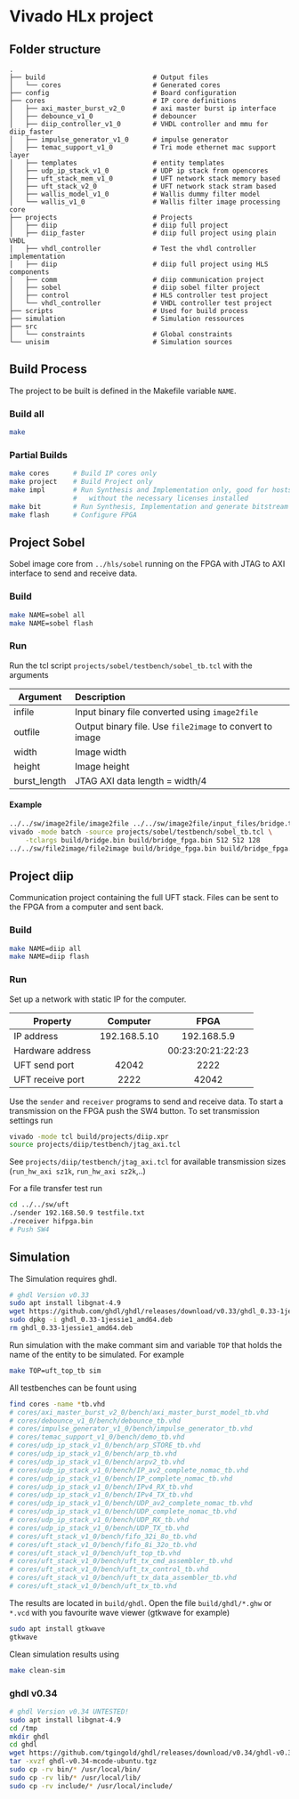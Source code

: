 # Vivado HLx project

## Folder structure
```
.
├── build                           # Output files
│   └── cores                       # Generated cores
├── config                          # Board configuration
├── cores                           # IP core definitions
│   ├── axi_master_burst_v2_0       # axi master burst ip interface
│   ├── debounce_v1_0               # debouncer
│   ├── diip_controller_v1_0        # VHDL controller and mmu for diip_faster
│   ├── impulse_generator_v1_0      # impulse generator
│   ├── temac_support_v1_0          # Tri mode ethernet mac support layer
│   ├── templates                   # entity templates
│   ├── udp_ip_stack_v1_0           # UDP ip stack from opencores
│   ├── uft_stack_mem_v1_0          # UFT network stack memory based
│   ├── uft_stack_v2_0              # UFT network stack stram based
│   ├── wallis_model_v1_0           # Wallis dummy filter model
│   └── wallis_v1_0                 # Wallis filter image processing core
├── projects                        # Projects
│   ├── diip                        # diip full project
│   ├── diip_faster                 # diip full project using plain VHDL
│   ├── vhdl_controller             # Test the vhdl controller implementation
│   ├── diip                        # diip full project using HLS components
│   ├── comm                        # diip communication project
│   ├── sobel                       # diip sobel filter project
│   ├── control                     # HLS controller test project
│   └── vhdl_controller             # VHDL controller test project
├── scripts                         # Used for build process
├── simulation                      # Simulation ressources
├── src
│   └── constraints                 # Global constraints
└── unisim                          # Simulation sources
```

## Build Process
The project to be built is defined in the Makefile variable ```NAME```.

### Build all
```bash
make
```

### Partial Builds
```bash
make cores      # Build IP cores only
make project    # Build Project only
make impl       # Run Synthesis and Implementation only, good for hosts
                #   without the necessary licenses installed
make bit        # Run Synthesis, Implementation and generate bitstream
make flash      # Configure FPGA
```

## Project Sobel
Sobel image core from ```../hls/sobel``` running on the FPGA with JTAG to AXI interface to send and receive data.

### Build
```bash
make NAME=sobel all
make NAME=sobel flash
```

### Run
Run the tcl script ```projects/sobel/testbench/sobel_tb.tcl``` with the arguments

| Argument | Description |
| -------- | :---------- |
| infile | Input binary file converted using ```image2file``` |
| outfile | Output binary file. Use ```file2image``` to convert to image |
| width | Image width |
| height | Image height |
| burst_length | JTAG AXI data length = width/4 |

#### Example
```bash
../../sw/image2file/image2file ../../sw/image2file/input_files/bridge.tiff build/bridge.bin
vivado -mode batch -source projects/sobel/testbench/sobel_tb.tcl \
    -tclargs build/bridge.bin build/bridge_fpga.bin 512 512 128
../../sw/file2image/file2image build/bridge_fpga.bin build/bridge_fpga.tiff 510 510 -s
```

## Project diip
Communication project containing the full UFT stack. Files can be sent to the FPGA from a computer and sent back. 

### Build
```bash
make NAME=diip all
make NAME=diip flash
```

### Run
Set up a network with static IP for the computer.

| Property | Computer | FPGA |
| -------- | :----------: | :----------: |
| IP address | 192.168.5.10 | 192.168.5.9 |
| Hardware address | | 00:23:20:21:22:23 |
| UFT send port | 42042 | 2222 |
| UFT receive port | 2222 | 42042 |

Use the ```sender``` and ```receiver``` programs to send and receive data. To start a transmission on the FPGA push the SW4 button. To set transmission settings run
```bash
vivado -mode tcl build/projects/diip.xpr
source projects/diip/testbench/jtag_axi.tcl
```

See ```projects/diip/testbench/jtag_axi.tcl``` for available transmission sizes (```run_hw_axi sz1k```, ```run_hw_axi sz2k```,..)

For a file transfer test run
```bash
cd ../../sw/uft
./sender 192.168.50.9 testfile.txt
./receiver hifpga.bin
# Push SW4
```

## Simulation
The Simulation requires ghdl.
```bash
# ghdl Version v0.33
sudo apt install libgnat-4.9
wget https://github.com/ghdl/ghdl/releases/download/v0.33/ghdl_0.33-1jessie1_amd64.deb
sudo dpkg -i ghdl_0.33-1jessie1_amd64.deb
rm ghdl_0.33-1jessie1_amd64.deb
```

Run simulation with the make commant sim and variable ```TOP``` that holds the name of the entity to be simulated. For example
```bash
make TOP=uft_top_tb sim
```

All testbenches can be fount using
```bash
find cores -name *tb.vhd
# cores/axi_master_burst_v2_0/bench/axi_master_burst_model_tb.vhd
# cores/debounce_v1_0/bench/debounce_tb.vhd
# cores/impulse_generator_v1_0/bench/impulse_generator_tb.vhd
# cores/temac_support_v1_0/bench/demo_tb.vhd
# cores/udp_ip_stack_v1_0/bench/arp_STORE_tb.vhd
# cores/udp_ip_stack_v1_0/bench/arp_tb.vhd
# cores/udp_ip_stack_v1_0/bench/arpv2_tb.vhd
# cores/udp_ip_stack_v1_0/bench/IP_av2_complete_nomac_tb.vhd
# cores/udp_ip_stack_v1_0/bench/IP_complete_nomac_tb.vhd
# cores/udp_ip_stack_v1_0/bench/IPv4_RX_tb.vhd
# cores/udp_ip_stack_v1_0/bench/IPv4_TX_tb.vhd
# cores/udp_ip_stack_v1_0/bench/UDP_av2_complete_nomac_tb.vhd
# cores/udp_ip_stack_v1_0/bench/UDP_complete_nomac_tb.vhd
# cores/udp_ip_stack_v1_0/bench/UDP_RX_tb.vhd
# cores/udp_ip_stack_v1_0/bench/UDP_TX_tb.vhd
# cores/uft_stack_v1_0/bench/fifo_32i_8o_tb.vhd
# cores/uft_stack_v1_0/bench/fifo_8i_32o_tb.vhd
# cores/uft_stack_v1_0/bench/uft_top_tb.vhd
# cores/uft_stack_v1_0/bench/uft_tx_cmd_assembler_tb.vhd
# cores/uft_stack_v1_0/bench/uft_tx_control_tb.vhd
# cores/uft_stack_v1_0/bench/uft_tx_data_assembler_tb.vhd
# cores/uft_stack_v1_0/bench/uft_tx_tb.vhd
```

The results are located in ```build/ghdl```. Open the file ```build/ghdl/*.ghw``` or ```*.vcd``` with you favourite wave viewer (gtkwave for example)
```bash
sudo apt install gtkwave
gtkwave
```

Clean simulation results using
```bash
make clean-sim
```

### ghdl v0.34
```bash
# ghdl Version v0.34 UNTESTED!
sudo apt install libgnat-4.9
cd /tmp
mkdir ghdl
cd ghdl
wget https://github.com/tgingold/ghdl/releases/download/v0.34/ghdl-v0.34-mcode-ubuntu.tgz
tar -xvzf ghdl-v0.34-mcode-ubuntu.tgz
sudo cp -rv bin/* /usr/local/bin/
sudo cp -rv lib/* /usr/local/lib/
sudo cp -rv include/* /usr/local/include/
```



